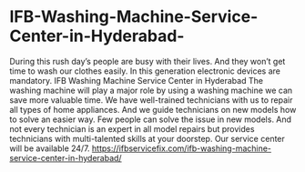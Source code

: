 # IFB-Washing-Machine-Service-Center-in-Hyderabad-
During this rush day’s people are busy with their lives. And they won’t get time to wash our clothes easily. In this generation electronic devices are mandatory. IFB Washing Machine Service Center in Hyderabad The washing machine will play a major role by using a washing machine we can save more valuable time. We have well-trained technicians with us to repair all types of home appliances. And we guide technicians on new models how to solve an easier way. Few people can solve the issue in new models. And not every technician is an expert in all model repairs but provides technicians with multi-talented skills at your doorstep. Our service center will be available 24/7. https://ifbservicefix.com/ifb-washing-machine-service-center-in-hyderabad/
